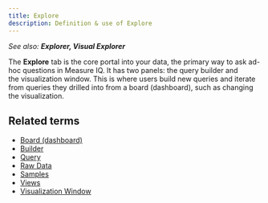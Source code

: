 ```yaml
---
title: Explore 
description: Definition & use of Explore 
---
```

*See also:* ***Explorer, Visual Explorer***

The **Explore** tab is the core portal into your data, the primary way to ask ad-hoc questions in Measure IQ. It has two panels: the query builder and the visualization window. This is where users build new queries and iterate from queries they drilled into from a board (dashboard), such as changing the visualization.

## Related terms

- [Board (dashboard)](../board-dashboard-living)
- [Builder](../query-builder)
- [Query](../query)
- [Raw Data](../raw-data)
- [Samples](../samples)
- [Views](../views)
- [Visualization Window](../visualization-window)
